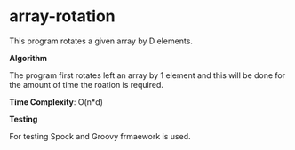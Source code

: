 # array-rotation

This program rotates a given array by D elements.

**Algorithm**

The program first rotates left an array by 1 element and this will be done for the amount of time the roation is required.

**Time Complexity**: O(n*d)

**Testing**

For testing Spock and Groovy frmaework is used.

